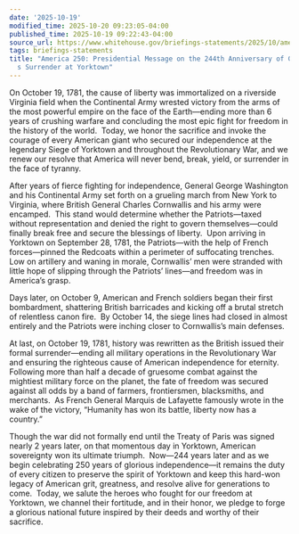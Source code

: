 ```yaml
---
date: '2025-10-19'
modified_time: 2025-10-20 09:23:05-04:00
published_time: 2025-10-19 09:22:43-04:00
source_url: https://www.whitehouse.gov/briefings-statements/2025/10/america-250-presidential-message-on-the-244th-anniversary-of-general-cornwalliss-surrender-at-yorktown/
tags: briefings-statements
title: "America 250: Presidential Message on the 244th Anniversary of General Cornwallis\u2019\
  s Surrender at Yorktown"
---
```

 
On October 19, 1781, the cause of liberty was immortalized on a
riverside Virginia field when the Continental Army wrested victory from
the arms of the most powerful empire on the face of the Earth—ending
more than 6 years of crushing warfare and concluding the most epic fight
for freedom in the history of the world.  Today, we honor the sacrifice
and invoke the courage of every American giant who secured our
independence at the legendary Siege of Yorktown and throughout the
Revolutionary War, and we renew our resolve that America will never
bend, break, yield, or surrender in the face of tyranny.

After years of fierce fighting for independence, General George
Washington and his Continental Army set forth on a grueling march from
New York to Virginia, where British General Charles Cornwallis and his
army were encamped.  This stand would determine whether the
Patriots—taxed without representation and denied the right to govern
themselves—could finally break free and secure the blessings of
liberty.  Upon arriving in Yorktown on September 28, 1781, the
Patriots—with the help of French forces—pinned the Redcoats within a
perimeter of suffocating trenches.  Low on artillery and waning in
morale, Cornwallis’ men were stranded with little hope of slipping
through the Patriots’ lines—and freedom was in America’s grasp.

Days later, on October 9, American and French soldiers began their first
bombardment, shattering British barricades and kicking off a brutal
stretch of relentless canon fire.  By October 14, the siege lines had
closed in almost entirely and the Patriots were inching closer to
Cornwallis’s main defenses.

At last, on October 19, 1781, history was rewritten as the British
issued their formal surrender—ending all military operations in the
Revolutionary War and ensuring the righteous cause of American
independence for eternity.   Following more than half a decade of
gruesome combat against the mightiest military force on the planet, the
fate of freedom was secured against all odds by a band of farmers,
frontiersmen, blacksmiths, and merchants.  As French General Marquis de
Lafayette famously wrote in the wake of the victory, “Humanity has won
its battle, liberty now has a country.”

Though the war did not formally end until the Treaty of Paris was signed
nearly 2 years later, on that momentous day in Yorktown, American
sovereignty won its ultimate triumph.  Now—244 years later and as we
begin celebrating 250 years of glorious independence—it remains the duty
of every citizen to preserve the spirit of Yorktown and keep this
hard-won legacy of American grit, greatness, and resolve alive for
generations to come.  Today, we salute the heroes who fought for our
freedom at Yorktown, we channel their fortitude, and in their honor, we
pledge to forge a glorious national future inspired by their deeds and
worthy of their sacrifice.
